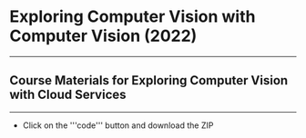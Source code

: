 # Exploring Computer Vision with Computer Vision (2022)
---
## Course Materials for Exploring Computer Vision with Cloud Services
---
- Click on the '''code''' button and download the ZIP 
